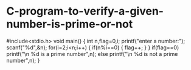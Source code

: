# C-program-to-verify-a-given-number-is-prime-or-not
#include<stdio.h>
void main()
{
int n,flag=0,i;
printf("enter a number:");
scanf("%d",&n);
for(i=2;i<n;i++)
{
if(n%i==0)
{
flag++;
}
}
if(flag==0)
printf("\n %d is a prime number",n);
else
printf("\n %d is not  a prime number",n);
}
